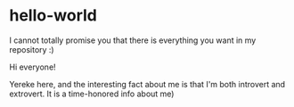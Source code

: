 # hello-world
I cannot totally promise you that there is everything you want in my repository :)

Hi everyone!

Yereke here, and the interesting fact about me is that I'm both introvert and extrovert.
It is a time-honored info about me)
